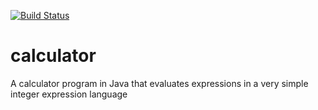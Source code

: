 [![Build Status](https://travis-ci.org/alikashmar/calculator.svg?branch=master)](https://travis-ci.org/alikashmar/calculator)

# calculator
A calculator program in Java that evaluates expressions in a very simple integer expression language
